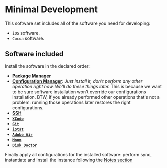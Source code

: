 # Minimal Development

This software set includes all of the software you need for developing:

* `iOS` software.
* `Cocoa` software.

## Software included

Install the software in the declared order:

* [**Package Manager**](../list/system/package_manager.md)
* [**Configuration Manager**](../list/system/configuration_manager.md): *Just install it, don't perform any other operation right now. We'll do these things later.* This is because we want to be sure software installation won't override our configurations installation. BTW, if you already performed other operations that's not a problem: running those operations later restores the right configurations.
* [**SSH**](../list/system/ssh.md)
* [**`XCode`**](../list/development/xcode.md)
* [**`Git`**](../list/development/git.md)
* [**`iStat`**](../list/monitoring/istat.md)
* [**`Adobe Air`**](../list/system/adobe_air.md)
* [**`Moom`**](../list/wm/moom.md)
* [**`Disk Doctor`**](../list/fs/disk_doctor.md)

Finally apply all configurations for the installed software: perform sync, instantiate and install the instance following the [Notes section](https://github.com/alem0lars/configs_book/blob/master/osx/configuration/software/list/system/configuration_manager.md#notes)

